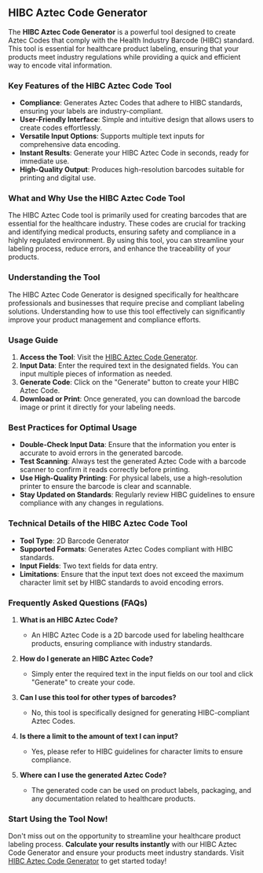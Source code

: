 ## HIBC Aztec Code Generator

The **HIBC Aztec Code Generator** is a powerful tool designed to create Aztec Codes that comply with the Health Industry Barcode (HIBC) standard. This tool is essential for healthcare product labeling, ensuring that your products meet industry regulations while providing a quick and efficient way to encode vital information.

### Key Features of the HIBC Aztec Code Tool

- **Compliance**: Generates Aztec Codes that adhere to HIBC standards, ensuring your labels are industry-compliant.
- **User-Friendly Interface**: Simple and intuitive design that allows users to create codes effortlessly.
- **Versatile Input Options**: Supports multiple text inputs for comprehensive data encoding.
- **Instant Results**: Generate your HIBC Aztec Code in seconds, ready for immediate use.
- **High-Quality Output**: Produces high-resolution barcodes suitable for printing and digital use.

### What and Why Use the HIBC Aztec Code Tool

The HIBC Aztec Code tool is primarily used for creating barcodes that are essential for the healthcare industry. These codes are crucial for tracking and identifying medical products, ensuring safety and compliance in a highly regulated environment. By using this tool, you can streamline your labeling process, reduce errors, and enhance the traceability of your products.

### Understanding the Tool

The HIBC Aztec Code Generator is designed specifically for healthcare professionals and businesses that require precise and compliant labeling solutions. Understanding how to use this tool effectively can significantly improve your product management and compliance efforts.

### Usage Guide

1. **Access the Tool**: Visit the [HIBC Aztec Code Generator](https://www.inayam.co/barcode/hibcazteccode).
2. **Input Data**: Enter the required text in the designated fields. You can input multiple pieces of information as needed.
3. **Generate Code**: Click on the "Generate" button to create your HIBC Aztec Code.
4. **Download or Print**: Once generated, you can download the barcode image or print it directly for your labeling needs.

### Best Practices for Optimal Usage

- **Double-Check Input Data**: Ensure that the information you enter is accurate to avoid errors in the generated barcode.
- **Test Scanning**: Always test the generated Aztec Code with a barcode scanner to confirm it reads correctly before printing.
- **Use High-Quality Printing**: For physical labels, use a high-resolution printer to ensure the barcode is clear and scannable.
- **Stay Updated on Standards**: Regularly review HIBC guidelines to ensure compliance with any changes in regulations.

### Technical Details of the HIBC Aztec Code Tool

- **Tool Type**: 2D Barcode Generator
- **Supported Formats**: Generates Aztec Codes compliant with HIBC standards.
- **Input Fields**: Two text fields for data entry.
- **Limitations**: Ensure that the input text does not exceed the maximum character limit set by HIBC standards to avoid encoding errors.

### Frequently Asked Questions (FAQs)

1. **What is an HIBC Aztec Code?**
   - An HIBC Aztec Code is a 2D barcode used for labeling healthcare products, ensuring compliance with industry standards.

2. **How do I generate an HIBC Aztec Code?**
   - Simply enter the required text in the input fields on our tool and click "Generate" to create your code.

3. **Can I use this tool for other types of barcodes?**
   - No, this tool is specifically designed for generating HIBC-compliant Aztec Codes.

4. **Is there a limit to the amount of text I can input?**
   - Yes, please refer to HIBC guidelines for character limits to ensure compliance.

5. **Where can I use the generated Aztec Code?**
   - The generated code can be used on product labels, packaging, and any documentation related to healthcare products.

### Start Using the Tool Now!

Don't miss out on the opportunity to streamline your healthcare product labeling process. **Calculate your results instantly** with our HIBC Aztec Code Generator and ensure your products meet industry standards. Visit [HIBC Aztec Code Generator](https://www.inayam.co/barcode/hibcazteccode) to get started today!